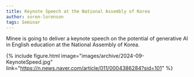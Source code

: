 ```yaml
---
title: Keynote Speech at the National Assembly of Korea
author: soren-lorenson
tags: Seminar
---
```

Minee is going to deliver a keynote speech on the potential of generative AI in English education at the National Assembly of Korea.

{% include figure.html image="images/archive/2024-09-KeynoteSpeed.jpg" link="https://n.news.naver.com/article/011/0004386284?sid=101" %}
